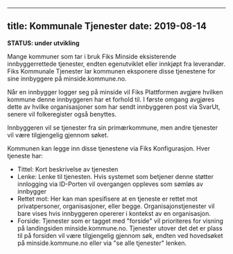 
---
title: Kommunale Tjenester
date: 2019-08-14
---

**STATUS: under utvikling**

Mange kommuner som tar i bruk Fiks Minside eksisterende innbyggerrettede tjenester, endten egenutviklet eller innkjøpt fra leverandør. Fiks Kommunale Tjenester lar kommunen eksponere disse tjenestene for sine innbyggere på minside.kommune.no. 

Når en innbygger logger seg på minside vil Fiks Plattformen avgjøre hvilken kommune denne innbyggeren har et forhold til. I første omgang avgjøres dette av hvilke organisasjoner som har sendt innbyggeren post via SvarUt, senere vil folkeregister også benyttes. 

Innbyggeren vil se tjenester fra sin primærkommune, men andre tjenester vil være tilgjengelig gjennom søket. 

Kommunen kan legge inn disse tjenestene via Fiks Konfigurasjon. Hver tjeneste har:

* Tittel: Kort beskrivelse av tjenesten
* Lenke: Lenke til tjenesten. Hvis systemet som betjener denne støtter innlogging via ID-Porten vil overgangen oppleves som sømløs av innbygger
* Rettet mot: Her kan man spesifisere at en tjeneste er rettet mot privatpersoner, organisasjoner, eller begge. Organisajonstjenester vil bare vises hvis innbyggeren opererer i kontekst av en organisasjon. 
* Forside: Tjenester som er tagget med "forside" vil prioriteres for visning på landingsiden minside.kommune.no. Tjenester utover det det er plass til på forsiden vil være tilgjengelig gjennom søk, endten ved hovedsøket på minside.kommune.no eller via "se alle tjenester" lenken. 
